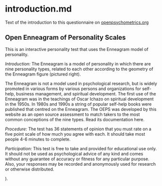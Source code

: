 
# introduction.md

Text of the introduction to this questionnaire on [openpsychometrics.org](https://openpsychometrics.org)

## Open Enneagram of Personality Scales

This is an interactive personality test that uses the Enneagram model of personality.

*Introduction:* The Enneagram is a model of personality in which there are nine personality types, related to each other according to the geometry of the Enneagram figure (pictured right).

The Enneagram is not a model used in psychological research, but is widely promoted in various forms by various persons and organizations for self-help, business management, and spiritual development. The first use of the Enneagram was in the teachings of Oscar Ichazo on spiritual development in the 1950s. In 1980s and 1990s a string of popular self-help books were published that centred on the Enneagram. The OEPS was developed by this website as an open source assessment to match takers to the most common conceptions of the nine types. Read its documentation here.

*Procedure:* The test has 36 statements of opinion that you must rate on a five point scale of how much you agree with each. It should take most people 4-6 minutes to complete.

*Participation:* This test is free to take and provided for educational use only. It should not be used as psychological advice of any kind and comes without any guarantee of accuracy or fitness for any particular purpose. Also, your responses may be recorded and anonymously used for research or otherwise distributed.

).
